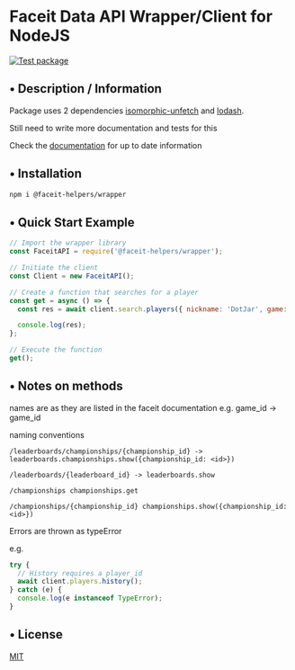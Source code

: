 # Faceit Data API Wrapper/Client for NodeJS

[![Test package](https://github.com/faceit-helpers/wrapper/actions/workflows/test.js.yml/badge.svg?branch=main)](https://github.com/faceit-helpers/wrapper/actions/workflows/test.js.yml)

## • Description / Information

Package uses 2 dependencies [isomorphic-unfetch](https://www.npmjs.com/package/isomorphic-unfetch) and [lodash](https://www.npmjs.com/package/lodash).

Still need to write more documentation and tests for this

Check the [documentation](https://developers.faceit.com/docs/tools/data-api)
for up to date information

## • Installation

```bash
npm i @faceit-helpers/wrapper
```

## • Quick Start Example

```javascript
// Import the wrapper library
const FaceitAPI = require('@faceit-helpers/wrapper');

// Initiate the client
const Client = new FaceitAPI();

// Create a function that searches for a player
const get = async () => {
  const res = await client.search.players({ nickname: 'DotJar', game: 'csgo', country: 'nl' });

  console.log(res);
};

// Execute the function
get();
```

## • Notes on methods

names are as they are listed in the faceit documentation
e.g. game_id -> game_id

naming conventions

```
/leaderboards/championships/{championship_id} -> leaderboards.championships.show({championship_id: <id>})
```

```
​/leaderboards​/{leaderboard_id} -> leaderboards.show
```

```
/championships championships.get
```

```
/championships/{championship_id} championships.show({championship_id: <id>})
```

Errors are thrown as typeError

e.g.

```javascript
try {
  // History requires a player_id
  await client.players.history();
} catch (e) {
  console.log(e instanceof TypeError);
}
```

## • License

[MIT](LICENSE)
